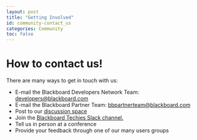```yaml
---
layout: post
title: "Getting Involved"
id: community-contact_us
categories: Community
toc: false
---
```


# How to contact us!

There are many ways to get in touch with us:

- E-mail the Blackboard Developers Network Team: [developers@blackboard.com](mailto:developers@blackboard.com)
- E-mail the Blackboard Partner Team: [bbpartnerteam@blackboard.com](bbpartnerteam@blackboard.com)
- Post to our [discussion space](https://community.blackboard.com/developers)
- Join the [Blackboard Techies Slack channel.](https://join.slack.com/t/blackboardtechies/shared_invite/zt-nheykjth-wLgONrE58MS53H~oySYk1g)
- Tell us in person at a conference
- Provide your feedback through one of our many users groups
